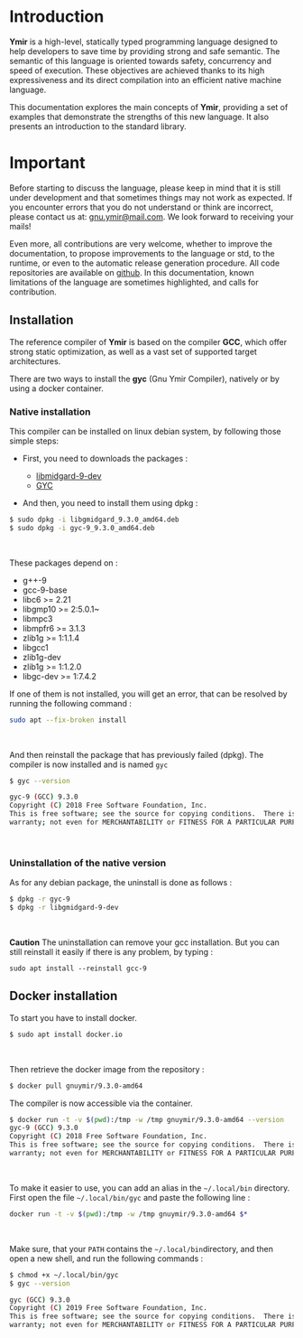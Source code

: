 # Introduction

**Ymir** is a high-level, statically typed programming language
  designed to help developers to save time by providing strong and
  safe semantic. The semantic of this language is oriented towards
  safety, concurrency and speed of execution. These objectives are
  achieved thanks to its high expressiveness and its direct
  compilation into an efficient native machine language.

This documentation explores the main concepts of **Ymir**, providing a
set of examples that demonstrate the strengths of this new
language. It also presents an introduction to the standard library.

# Important

Before starting to discuss the language, please keep in mind that it
is still under development and that sometimes things may not work as
expected. If you encounter errors that you do not understand or think
are incorrect, please contact us at: <gnu.ymir@mail.com>. We look
forward to receiving your mails!

Even more, all contributions are very welcome, whether to improve the
documentation, to propose improvements to the language or std, to the
runtime, or even to the automatic release generation procedure. All
code repositories are available on
[github](https://github.com/GNU-Ymir). In this documentation, known
limitations of the language are sometimes highlighted, and calls for
contribution.

## Installation

The reference compiler of **Ymir** is based on the compiler **GCC**,
which offer strong static optimization, as well as a vast set of
supported target architectures.

There are two ways to install the **gyc** (Gnu Ymir Compiler), natively or by using a docker container.

### Native installation 

This compiler can be installed on linux debian system, by following those simple steps: 
- First, you need to downloads the packages : 
  - [libmidgard-9-dev](https://gitea.emile-cadorel.fr/Emile/Ymir-Docker/src/branch/master/builder_image/9/amd64/bin/libgmidgard_9.3.0_amd64.deb)
  - [GYC](https://gitea.emile-cadorel.fr/Emile/Ymir-Docker/src/branch/master/builder_image/9/amd64/bin/gyc-9_9.3.0_amd64.deb)

- And then, you need to install them using dpkg : 

```bash
$ sudo dpkg -i libgmidgard_9.3.0_amd64.deb
$ sudo dpkg -i gyc-9_9.3.0_amd64.deb
```
<br>

These packages depend on : 
- g++-9
- gcc-9-base
- libc6 >= 2.21
- libgmp10 >= 2:5.0.1~
- libmpc3
- libmpfr6 >= 3.1.3
- zlib1g >= 1:1.1.4
- libgcc1
- zlib1g-dev
- zlib1g >= 1:1.2.0
- libgc-dev >= 1:7.4.2

If one of them is not installed, you will get an error, that can be resolved by running the following command : 

```bash
sudo apt --fix-broken install
```
<br>

And then reinstall the package that has previously failed (dpkg).
The compiler is now installed and is named `gyc`

```bash
$ gyc --version

gyc-9 (GCC) 9.3.0
Copyright (C) 2018 Free Software Foundation, Inc.
This is free software; see the source for copying conditions.  There is NO
warranty; not even for MERCHANTABILITY or FITNESS FOR A PARTICULAR PURPOSE.
```
<br>

### Uninstallation of the native version

As for any debian package, the uninstall is done as follows : 

```bash
$ dpkg -r gyc-9
$ dpkg -r libgmidgard-9-dev
```
<br>

**Caution** The uninstallation can remove your gcc installation.
But you can still reinstall it easily if there is any problem, by typing : 
```ymir
sudo apt install --reinstall gcc-9
```

## Docker installation

To start you have to install docker.
```bash
$ sudo apt install docker.io
```
<br>

Then retrieve the docker image from the repository :
```bash
$ docker pull gnuymir/9.3.0-amd64
```

The compiler is now accessible via the container.
```bash
$ docker run -t -v $(pwd):/tmp -w /tmp gnuymir/9.3.0-amd64 --version 
gyc-9 (GCC) 9.3.0
Copyright (C) 2018 Free Software Foundation, Inc.
This is free software; see the source for copying conditions.  There is NO
warranty; not even for MERCHANTABILITY or FITNESS FOR A PARTICULAR PURPOSE.
```
<br>

To make it easier to use, you can add an alias in the `~/.local/bin` directory.
First open the file `~/.local/bin/gyc` and paste the following line :

```bash
docker run -t -v $(pwd):/tmp -w /tmp gnuymir/9.3.0-amd64 $*
```
<br>

Make sure, that your `PATH` contains the `~/.local/bin`directory, and
then open a new shell, and run the following commands :

```bash
$ chmod +x ~/.local/bin/gyc
$ gyc --version

gyc (GCC) 9.3.0
Copyright (C) 2019 Free Software Foundation, Inc.
This is free software; see the source for copying conditions.  There is NO
warranty; not even for MERCHANTABILITY or FITNESS FOR A PARTICULAR PURPOSE.
```
